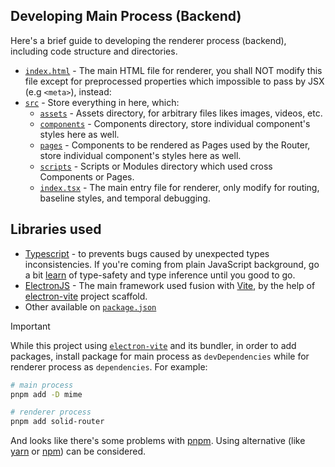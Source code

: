 ## Developing Main Process (Backend)

Here's a brief guide to developing the renderer process (backend), including code structure and directories.

- [`index.html`](index.html) - The main HTML file for renderer, you shall NOT modify this file except for preprocessed properties which impossible to pass by JSX (e.g `<meta>`), instead:
- [`src`](src) - Store everything in here, which:
  - [`assets`](src/assets) - Assets directory, for arbitrary files likes images, videos, etc.
  - [`components`](src/components) - Components directory, store individual component's styles here as well.
  - [`pages`](src/pages) - Components to be rendered as Pages used by the Router, store individual component's styles here as well.
  - [`scripts`](src/scripts) - Scripts or Modules directory which used cross Components or Pages.
  - [`index.tsx`](src/index.tsx) - The main entry file for renderer, only modify for routing, baseline styles, and temporal debugging.

## Libraries used

- [Typescript](https://www.typescriptlang.org) - to prevents bugs caused by unexpected types inconsistencies. If you're coming from plain JavaScript background, go a bit [learn](https://www.typescriptlang.org/docs/handbook/typescript-in-5-minutes.html) of type-safety and type inference until you good to go.
- [ElectronJS](https://electronjs.org) - The main framework used fusion with [Vite](https://vitejs.dev), by the help of [electron-vite](https://electron-vite.org) project scaffold.
- Other available on [`package.json`](../../package.json)

> [!IMPORTANT]
> While this project using [`electron-vite`](https://electron-vite.org) and its bundler, in order to add packages, install package for main process as `devDependencies` while for renderer process as `dependencies`. For example:
>
> ```sh
> # main process
> pnpm add -D mime
>
> # renderer process
> pnpm add solid-router
> ```
>
> And looks like there's some problems with [pnpm](https://electron-vite.org/guide/troubleshooting#distribution). Using alternative (like [yarn](https://yarnpkg.com) or [npm](https://npmjs.com)) can be considered.
